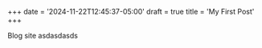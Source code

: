 +++
date = '2024-11-22T12:45:37-05:00'
draft = true
title = 'My First Post'
+++

Blog site asdasdasds